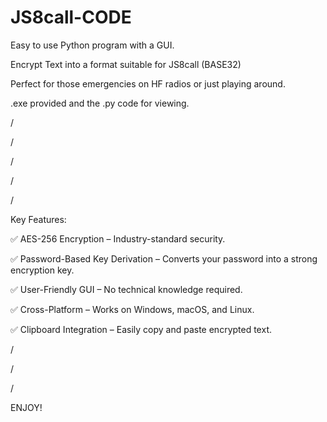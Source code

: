 # JS8call-CODE


Easy to use Python program with a GUI.

Encrypt Text into a format suitable for JS8call (BASE32)

Perfect for those emergencies on HF radios or just playing around.



.exe provided and the .py code for viewing.

/

/

/

/

/



Key Features:

✅ AES-256 Encryption – Industry-standard security.

✅ Password-Based Key Derivation – Converts your password into a strong encryption key.

✅ User-Friendly GUI – No technical knowledge required.

✅ Cross-Platform – Works on Windows, macOS, and Linux.

✅ Clipboard Integration – Easily copy and paste encrypted text.

/

/

/





ENJOY!
